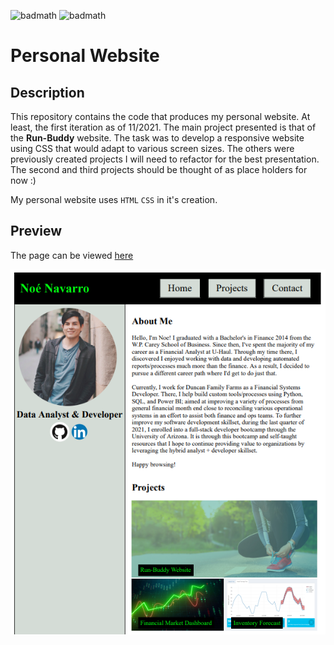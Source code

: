 ![badmath](https://img.shields.io/badge/-HTML-orange) ![badmath](https://img.shields.io/badge/-CSS-blue)

# Personal Website

## Description

This repository contains the code that produces my personal website. At least, the first iteration as of 11/2021. The main project presented is that of the **Run-Buddy** website. The task was to develop a responsive website using CSS that would adapt to various screen sizes. The others were previously created projects I will need to refactor for the best presentation. The second and third projects should be thought of as place holders for now :) 

My personal website uses `HTML` `CSS` in it's creation. 

## Preview

The page can be viewed [here](https://nnavarr.github.io/personal-website/)

![alt text](assets/images/portfolio-preview.png)